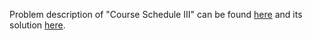 Problem description of "Course Schedule III" can be found [here](https://leetcode.com/problems/course-schedule-iii/description/) and its solution [here](https://github.com/aurimas13/SolutionsToProblems/blob/main/LeetCode/Python%20Solutions/Course%20Schedule%20III/course.py).
